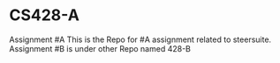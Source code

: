 # CS428-A
Assignment #A
This is the Repo for #A assignment related to steersuite.
Assignment #B is under other Repo named 428-B
